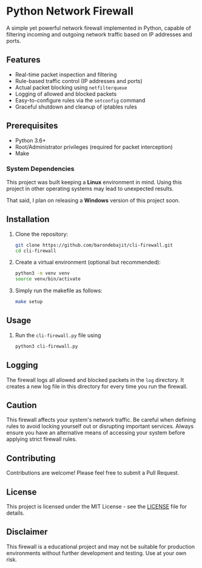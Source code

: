 # Python Network Firewall

A simple yet powerful network firewall implemented in Python, capable of filtering incoming and outgoing network traffic based on IP addresses and ports.

## Features

- Real-time packet inspection and filtering
- Rule-based traffic control (IP addresses and ports)
- Actual packet blocking using `netfilterqueue`
- Logging of allowed and blocked packets
- Easy-to-configure rules via the `setconfig` command
- Graceful shutdown and cleanup of iptables rules

## Prerequisites

- Python 3.6+
- Root/Administrator privileges (required for packet interception)
- Make

### System Dependencies

This project was built keeping a **Linux** environment in mind. Using this project in other operating systems may lead to unexpected results.

That said, I plan on releasing a **Windows** version of this project soon.

## Installation

1. Clone the repository:
   ```bash
   git clone https://github.com/barondebajit/cli-firewall.git
   cd cli-firewall
   ```

2. Create a virtual environment (optional but recommended):
   ```bash
   python3 -m venv venv
   source venv/bin/activate
   ```

3. Simply run the makefile as follows:
   ```bash
   make setup
   ```

## Usage

1. Run the `cli-firewall.py` file using

    ```bash
    python3 cli-firewall.py
    ```

## Logging

The firewall logs all allowed and blocked packets in the `log` directory. It creates a new log file in this directory for every time you run the firewall.

## Caution

This firewall affects your system's network traffic. Be careful when defining rules to avoid locking yourself out or disrupting important services. Always ensure you have an alternative means of accessing your system before applying strict firewall rules.

## Contributing

Contributions are welcome! Please feel free to submit a Pull Request.

## License

This project is licensed under the MIT License - see the [LICENSE](https://github.com/barondebajit/cli-firewall/blob/main/LICENSE.md) file for details.

## Disclaimer

This firewall is a educational project and may not be suitable for production environments without further development and testing. Use at your own risk.